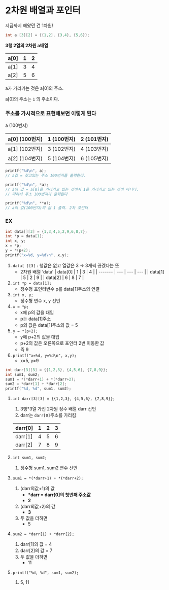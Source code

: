 # 2차원 배열과 포인터

지금까지 해왔던 건 1차원!

```c
int a [3][2] = {{1,2], {3,4}, {5,6}};
```

**3행 2열의 2차원 a배열**

| a[0] | 1   | 2   |
| ---- | --- | --- |
| a[1] | 3   | 4   |
| a[2] | 5   | 6   |

a가 가리키는 것은 a[0]의 주소.

a[0]의 주소는 `1` 의 주소이다.

### 주소를 가시적으로 표현해보면 이렇게 된다

a (100번지)

| a[0] (100번지) | 1 (100번지) | 2 (101번지) |
| -------------- | ----------- | ----------- |
| a[1] (102번지) | 3 (102번지) | 4 (103번지) |
| a[2] (104번지) | 5 (104번지) | 6 (105번지) |

```c
printf("%d\n", a);
// a값 = 갖고있는 주소 100번지를 출력한다.
```

```c
printf("%d\n", *a);
// a의 값 = a[0]을 가리키고 있는 것이지 1을 가리키고 있는 것이 아니다.
// 따라서 주소 100번지가 출력된다
```

```c
printf("%d\n", **a);
// a의 값(100번지)의 값 1 출력. 2차 포인터
```

### EX

```c
int data[][3] = {1,3,4,5,2,9,6,8,7};
int *p = data[1];
int x, y;
x = *p;
y = *(p+2);
printf("x=%d, y=%d\n", x,y);
```

1. `data[ ][3]` : 행값은 없고 열값은 3 → 3개씩 끊겠다는 뜻
   - 2차원 배열 ‘data’
     | data[0] | 1 | 3 | 4 |
     | ------- | --- | --- | --- |
     | data[1] | 5 | 2 | 9 |
     | data[2] | 6 | 8 | 7 |
2. `int *p = data[1];`
   - 정수형 포인터변수 p를 data[1]주소의 연결
3. `int x, y;`
   - 정수형 변수 x, y 선언
4. `x = *p;`
   - x에 p의 값을 대입
   - p는 data[1]주소
   - p의 값은 data[1]주소의 값 = 5
5. `y = *(p+2);`
   - y에 p+2의 값을 대입
   - p+2의 값은 오른쪽으로 포인터 2번 이동한 값
   - 즉 9
6. `printf("x=%d, y=%d\n", x,y);`
   - x=5, y=9

```c
int darr[3][3] = {{1,2,3}, {4,5,6}, {7,8,9}};
int sum1, sum2;
sum1 = *(*darr+1) + *(*darr+2);
sum2 = *darr[1] + *darr[2];
printf("%d, %d", sum1, sum2);
```

1. `int darr[3][3] = {{1,2,3}, {4,5,6}, {7,8,9}};`

   1. 3행\*3열 가진 2차원 정수 배열 darr 선언
   2. darr는 `darr[0]`주소를 가리킴

   | darr[0] | 1   | 2   | 3   |
   | ------- | --- | --- | --- |
   | darr[1] | 4   | 5   | 6   |
   | darr[2] | 7   | 8   | 9   |

2. `int sum1, sum2;`
   1. 정수형 sum1, sum2 변수 선언
3. `sum1 = *(*darr+1) + *(*darr+2);`
   1. (darr의값+1)의 값
      - **\*darr = darr[0]의 첫번째 주소값**
      - **2**
   2. (darr의값+2)의 값
      - **3**
   3. 두 값을 더하면
      - 5
4. `sum2 = *darr[1] + *darr[2];`
   1. darr[1]의 값 = 4
   2. darr[2]의 값 = 7
   3. 두 값을 더하면
      - 11
5. `printf("%d, %d", sum1, sum2);`
   1. 5, 11
